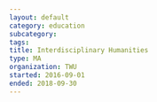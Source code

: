 ```yaml
---
layout: default
category: education
subcategory:
tags:
title: Interdisciplinary Humanities
type: MA
organization: TWU
started: 2016-09-01
ended: 2018-09-30
---
```

